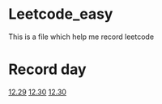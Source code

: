 # Leetcode_easy
This is a file which help me record leetcode

# Record day
[12.29](https://leetcode.com/problems/non-decreasing-array/)
[12.30](https://leetcode.com/problems/reverse-integer/)
[12.30](https://leetcode.com/problems/buddy-strings/)
